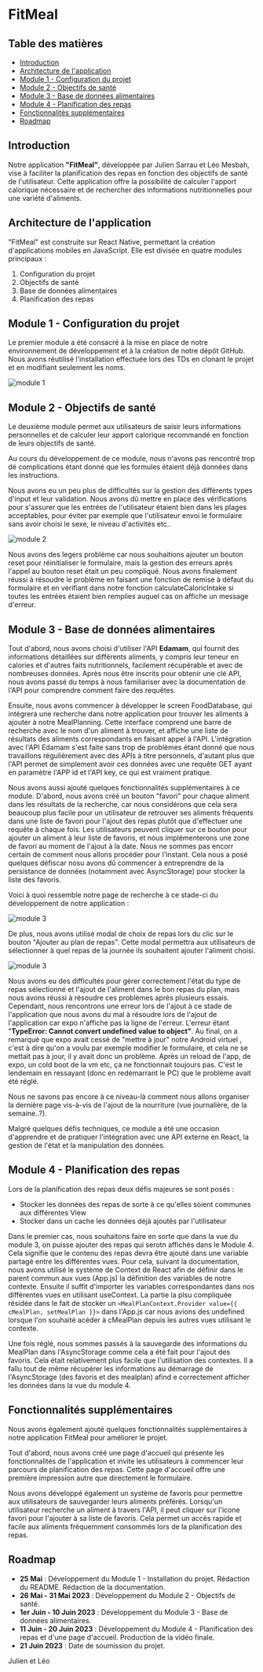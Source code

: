 # FitMeal

## Table des matières
- [Introduction](#introduction)
- [Architecture de l'application](#architecture-de-lapplication)
- [Module 1 - Configuration du projet](#module-1---configuration-du-projet)
- [Module 2 - Objectifs de santé](#module-2---objectifs-de-santé)
- [Module 3 - Base de données alimentaires](#module-3---base-de-données-alimentaires)
- [Module 4 - Planification des repas](#module-4---planification-des-repas)
- [Fonctionnalités supplémentaires](#fonctionnalités-supplémentaires)
- [Roadmap](#roadmap)

## Introduction
Notre application **"FitMeal"**, développée par Julien Sarrau et Léo Mesbah, vise à faciliter la planification des repas en fonction des objectifs de santé de l'utilisateur. Cette application offre la possibilité de calculer l'apport calorique nécessaire et de rechercher des informations nutritionnelles pour une variété d'aliments.

## Architecture de l'application
"FitMeal" est construite sur React Native, permettant la création d'applications mobiles en JavaScript. Elle est divisée en quatre modules principaux :

1. Configuration du projet
2. Objectifs de santé
3. Base de données alimentaires
4. Planification des repas

## Module 1 - Configuration du projet
Le premier module a été consacré à la mise en place de notre environnement de développement et à la création de notre dépôt GitHub. Nous avons réutilisé l'installation effectuée lors des TDs en clonant le projet et en modifiant seulement les noms.

![module 1](module_1.png)

## Module 2 - Objectifs de santé
Le deuxième module permet aux utilisateurs de saisir leurs informations personnelles et de calculer leur apport calorique recommandé en fonction de leurs objectifs de santé.

Au cours du développement de ce module, nous n'avons pas rencontré trop dé complications étant donné que les formules étaient déjà données dans les instructions.

Nous avons eu un peu plus de difficultés sur la gestion des différents types d'input et leur validation. Nous avons dû mettre en place des vérifications pour s'assurer que les entrées de l'utilisateur étaient bien dans les plages acceptables, pour éviter par exemple que l'utilisateur envoi le formulaire sans avoir choisi le sexe, le niveau d'activités etc.. 

![module 2](module_2.png)

Nous avons des legers problème car nous souhaitions ajouter un bouton reset pour réinitialiser le formulaire, mais la gestion des erreurs après l'appel au bouton reset était un peu compliqué. Nous avons finalement réussi à résoudre le problème en faisant une fonction de remise à défaut du formulaire et en vérifiant dans notre fonction calculateCaloricIntake si toutes les entrées étaient bien remplies auquel cas on affiche un message d'erreur.

## Module 3 - Base de données alimentaires
Tout d'abord, nous avons choisi d'utiliser l'API **Edamam**, qui fournit des informations détaillées sur différents aliments, y compris leur teneur en calories et d'autres faits nutritionnels, facilement récupérable et avec de nombreuses données. Après nous être inscrits pour obtenir une clé API, nous avons passé du temps à nous familiariser avec la documentation de l'API pour comprendre comment faire des requêtes.

Ensuite, nous avons commencer à développer le screen FoodDatabase, qui intégrera une recherche dans notre application pour trouver les aliments à ajouter à notre MealPlanning. Cette interface comprend une barre de recherche avec le nom d'un aliment à trouver, et affiche une liste de résultats des aliments correspondants en faisant appel à l'API. L'intégration avec l'API Edamam s'est faite sans trop de problèmes étant donné que nous travaillons régulièrement avec des APIs à titre personnels, d'autant plus que l'API permet de simplement avoir ces données avec une requête GET ayant en paramètre l'APP id et l'API key, ce qui est vraiment pratique.

Nous avons aussi ajouté quelques fonctionnalités supplémentaires à ce module. D'abord, nous avons créé un bouton "favori" pour chaque aliment dans les résultats de la recherche, car nous considérons que cela sera beaucoup plus facile pour un utilisateur de retrouver ses aliments fréquents dans une liste de favori pour l'ajout des repas plutôt que d'effectuer une requête à chaque fois. Les utilisateurs peuvent cliquer sur ce bouton pour ajouter un aliment à leur liste de favoris, et nous implémenterons une zone de favori au moment de l'ajout à la date. Nous ne sommes pas encorr certain de comment nous allons procéder pour l'instant. Cela nous a posé quelques défiscar nosu avons dû commencer à entreprendre de la persistance de données (notamment avec AsyncStorage) pour stocker la liste des favoris.

Voici à quoi ressemble notre page de recherche à ce stade-ci du développement de notre application :

![module 3](module_3.png)

De plus, nous avons utilisé modal de choix de repas lors du clic sur le bouton "Ajouter au plan de repas". Cette modal permettra aux utilisateurs de sélectionner à quel repas de la journée ils souhaitent ajouter l'aliment choisi. 

![module 3](module_3_1.png)

Nous avons eu des difficultés pour gérer correctement l'état du type de repas sélectionné et l'ajout de l'aliment dans le bon repas du plan, mais nous avons réussi à résoudre ces problèmes après plusieurs essais. Cependant, nous rencontrons une erreur lors de l'ajout à ce stade de l'application que nous avons du mal à résoudre lors de l'ajout de l'application car expo n'affiche pas la ligne de l'erreur. L'erreur étant "**TypeError: Cannot convert undefined value to object"**. Au final, on a remarqué que expo avait cessé de "mettre à jour" notre Android virtuel , c'est à dire qu'on a voulu par exemple modifier le formulaire, et cela ne se mettait pas à jour, il y avait donc un problème. Après un reload de l'app, de expo, un cold boot de la vm etc, ça ne fonctionnait toujours pas. C'est le lendemain en ressayant (donc en redémarrant le PC) que le problème avait été réglé.

Nous ne savons pas encore à  ce niveau-là comment nous allons organiser la dernière page vis-à-vis de l'ajout de la nourriture (vue journalière, de la semaine..?).

Malgré quelques défis techniques, ce module a été une occasion d'apprendre et de pratiquer l'intégration avec une API externe en React, la gestion de l'état et la manipulation des données.

## Module 4 - Planification des repas

Lors de la planification des repas deux défis majeures se sont posés : 
- Stocker les données des repas de sorte à ce qu'elles soient communes aux différentes View
- Stocker dans un cache les données déjà ajoutés par l'utilisateur

Dans le premier cas, nous souhaitons faire en sorte que dans la vue du module 3, on puisse ajouter des repas qui serotn affichés dans le Module 4. Cela signifie que le contenu des repas devra être ajouté dans une variable partagé entre les différentes vues. Pour cela, suivant la documentation, nous avons utilisé le système de Context de React afin de définir dans le parent commun aux vues (App.js) la définition des variables de notre contexte. Ensuite il suffit d'importer les variables correspondantes dans nos différentes vues en utilisant useContext. La partie la plsu compliquée résidée dans le fait de stocker un `<MealPlanContext.Provider value={{ cMealPlan, setMealPlan }}>` dans l'App.js car nous avions des undefined lorsque l'on souhaité acéder à cMealPlan depuis les autres vues utilisant le contexte.

Une fois réglé, nous sommes passés à la sauvegarde des informations du MealPlan dans l'AsyncStorage comme cela a été fait pour l'ajout des favoris. Cela était relativement plus facile que l'utilisation des contextes. Il a fallu tout de même récupérer les informations au démarrage de l'AsyncStorage (des favoris et des mealplan) afind e correctement afficher les données dans la vue du module 4.

## Fonctionnalités supplémentaires

Nous avons également ajouté quelques fonctionnalités supplémentaires à notre application FitMeal pour améliorer le projet.

Tout d'abord, nous avons créé une page d'accueil qui présente les fonctionnalités de l'application et invite les utilisateurs à commencer leur parcours de planification des repas. Cette page d'accueil offre une première impression autre que directement le formulaire.

Nous avons développé également un système de favoris pour permettre aux utilisateurs de sauvegarder leurs aliments préférés. Lorsqu'un utilisateur recherche un aliment à travers l'API, il peut cliquer sur l'icone favori pour l'ajouter à sa liste de favoris. Cela permet un accès rapide et facile aux aliments fréquemment consommés lors de la planification des repas.

## Roadmap
- **25 Mai** : Développement du Module 1 - Installation du projet. Rédaction du README. Rédaction de la documentation.
- **26 Mai - 31 Mai 2023** : Développement du Module 2 - Objectifs de santé.
- **1er Juin  - 10 Juin 2023** : Développement du Module 3 - Base de données alimentaires.
- **11 Juin - 20 Juin 2023** : Développement du Module 4 - Planification des repas et d'une page d'accueil. Production de la vidéo finale.
- **21 Juin 2023** : Date de soumission du projet.

Julien et Léo